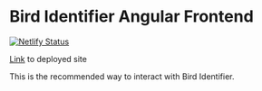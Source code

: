 # Bird Identifier Angular Frontend

[![Netlify Status](https://api.netlify.com/api/v1/badges/f75654d6-3642-4f95-accc-b6c92de88de4/deploy-status)](https://app.netlify.com/sites/bird-identifier/deploys)

[Link](https://bird-identifier.netlify.app/) to deployed site

This is the recommended way to interact with Bird Identifier.
